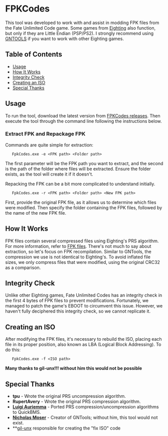 # FPKCodes

This tool was developed to work with and assist in modding FPK files from the Fate Unlimited Code game. Some games from [Eighting](https://en.wikipedia.org/wiki/Eighting) also function, but only if they are Little Endian (PSP/PS2). I strongly recommend using [GNTOOLS](https://github.com/NicholasMoser/GNTool/tree/main) if you want to work with other Eighting games.

## Table of Contents

- [Usage](#usage)
- [How It Works](#how-it-works)
- [Integrity Check](#integrity-check)
- [Creating an ISO](#creating-an-iso)
- [Special Thanks](#special-thanks)

## Usage

To run the tool, download the latest version from [FPKCodes releases](https://github.com/shadow-nero/FPKCodes/releases). Then execute the tool through the command line following the instructions below.

### Extract FPK and Repackage FPK

Commands are quite simple for extraction:

       FpkCodes.exe -e <FPK path> <Folder path>
       
The first parameter will be the FPK path you want to extract, and the second is the path of the folder where files will be extracted. Ensure the folder exists, as the tool will create it if it doesn't.

Repacking the FPK can be a bit more complicated to understand initially.

       FpkCodes.exe -r <FPK path> <Folder path> <New FPK path>
       
First, provide the original FPK file, as it allows us to determine which files were modified. Then specify the folder containing the FPK files, followed by the name of the new FPK file.

## How It Works

FPK files contain several compressed files using Eighting's PRS algorithm. For more information, refer to [FPK files](https://github.com/NicholasMoser/Naruto-GNT-Hacking/blob/master/gnt4/docs/file_formats/fpk.md). There's not much to say about extraction, so let's focus on FPK recompilation. Similar to GNTools, the compression we use is not identical to Eighting's. To avoid inflated file sizes, we only compress files that were modified, using the original CRC32 as a comparison.

## Integrity Check

Unlike other Eighting games, Fate Unlimited Codes has an integrity check in the first 4 bytes of FPK files to prevent modifications. Fortunately, we managed to patch the game's EBOOT to circumvent this issue. However, we haven't fully deciphered this integrity check, so we cannot replicate it.

## Creating an ISO

After modifying the FPK files, it's necessary to rebuild the ISO, placing each file in its proper position, also known as LBA (Logical Block Addressing). To do this:

       FpkCodes.exe -f <ISO path>

**Many thanks to gil-unx!!! without him this would not be possible**

## Special Thanks

- **tpu** - Wrote the original PRS uncompression algorithm.
- **RupertAvery** - Wrote the original PRS compression algorithm.
- **[Luigi Auriemma](https://aluigi.altervista.org/quickbms.htm)** - Ported PRS compression/uncompression algorithms to QuickBMS.
- **[Nicholas Moser](https://github.com/NicholasMoser)** - Creator of GNTools; without him, this tool would not exist.
- **[gil-unx]() responsible for creating the "fix ISO" code

